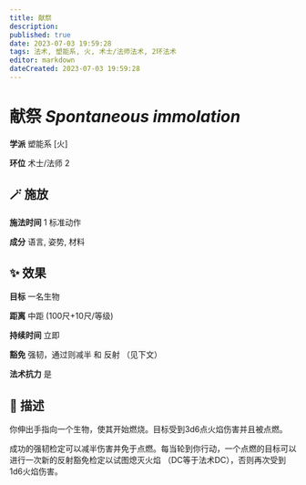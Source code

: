 ```yaml
---
title: 献祭
description: 
published: true
date: 2023-07-03 19:59:28
tags: 法术, 塑能系, 火, 术士/法师法术, 2环法术
editor: markdown
dateCreated: 2023-07-03 19:59:28
---
```


# **献祭** *Spontaneous immolation*

**学派** 塑能系 \[火\] 

**环位** 术士/法师 2

## 🪄 施放

**施法时间** 1 标准动作

**成分** 语言, 姿势, 材料

## ✨ 效果 

**目标** 一名生物 

**距离** 中距 (100尺+10尺/等级)  

**持续时间** 立即 

**豁免** 强韧，通过则减半 和 反射 （见下文）

**法术抗力** 是

## 📖 描述

你伸出手指向一个生物，使其开始燃烧。目标受到3d6点火焰伤害并且被点燃。

成功的强韧检定可以减半伤害并免于点燃。每当轮到你行动，一个点燃的目标可以进行一次新的反射豁免检定以试图熄灭火焰 （DC等于法术DC），否则再次受到1d6火焰伤害。
    